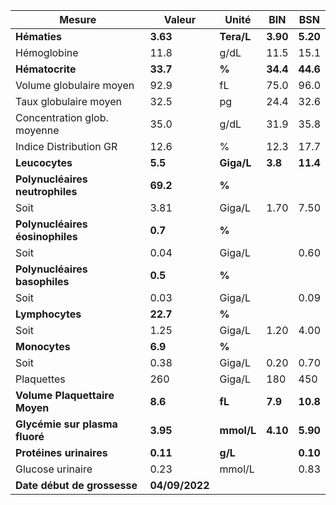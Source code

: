 |             Mesure            |    Valeur    |   Unité  |   BIN  |   BSN  |
|-------------------------------|--------------|----------|--------|--------|
|          **Hématies**         |   **3.63**   |**Tera/L**|**3.90**|**5.20**|
|          Hémoglobine          |     11.8     |   g/dL   |  11.5  |  15.1  |
|        **Hématocrite**        |   **33.7**   |   **%**  |**34.4**|**44.6**|
|    Volume globulaire moyen    |     92.9     |    fL    |  75.0  |  96.0  |
|     Taux globulaire moyen     |     32.5     |    pg    |  24.4  |  32.6  |
|  Concentration glob. moyenne  |     35.0     |   g/dL   |  31.9  |  35.8  |
|     Indice Distribution GR    |     12.6     |     %    |  12.3  |  17.7  |
|         **Leucocytes**        |    **5.5**   |**Giga/L**| **3.8**|**11.4**|
|**Polynucléaires neutrophiles**|   **69.2**   |   **%**  |        |        |
|              Soit             |     3.81     |  Giga/L  |  1.70  |  7.50  |
|**Polynucléaires éosinophiles**|    **0.7**   |   **%**  |        |        |
|              Soit             |     0.04     |  Giga/L  |        |  0.60  |
| **Polynucléaires basophiles** |    **0.5**   |   **%**  |        |        |
|              Soit             |     0.03     |  Giga/L  |        |  0.09  |
|        **Lymphocytes**        |   **22.7**   |   **%**  |        |        |
|              Soit             |     1.25     |  Giga/L  |  1.20  |  4.00  |
|         **Monocytes**         |    **6.9**   |   **%**  |        |        |
|              Soit             |     0.38     |  Giga/L  |  0.20  |  0.70  |
|           Plaquettes          |      260     |  Giga/L  |   180  |   450  |
| **Volume Plaquettaire Moyen** |    **8.6**   |  **fL**  | **7.9**|**10.8**|
| **Glycémie sur plasma fluoré**|   **3.95**   |**mmol/L**|**4.10**|**5.90**|
|    **Protéines urinaires**    |   **0.11**   |  **g/L** |        |**0.10**|
|        Glucose urinaire       |     0.23     |  mmol/L  |        |  0.83  |
|  **Date début de grossesse**  |**04/09/2022**|          |        |        |